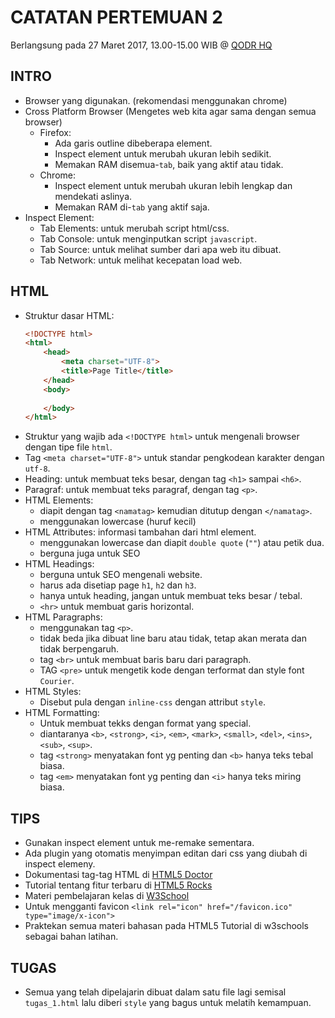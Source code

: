 # CATATAN PERTEMUAN 2
Berlangsung pada 27 Maret 2017, 13.00-15.00 WIB @ [QODR HQ](https://goo.gl/maps/MBNM8tfTmd82)

## INTRO
- Browser yang digunakan. (rekomendasi menggunakan chrome)
- Cross Platform Browser (Mengetes web kita agar sama dengan semua browser)
  - Firefox: 
    - Ada garis outline dibeberapa element.
    - Inspect element untuk merubah ukuran lebih sedikit.
    - Memakan RAM disemua-`tab`, baik yang aktif atau tidak.
  - Chrome: 
    - Inspect element untuk merubah ukuran lebih lengkap dan mendekati aslinya.
    - Memakan RAM di-`tab` yang aktif saja.
- Inspect Element:
   - Tab Elements: untuk merubah script html/css.
   - Tab Console: untuk menginputkan script `javascript`.
   - Tab Source: untuk melihat sumber dari apa web itu dibuat.
   - Tab Network: untuk melihat kecepatan load web.

## HTML
- Struktur dasar HTML:
  ```html
  <!DOCTYPE html>
  <html>
      <head>
          <meta charset="UTF-8">
          <title>Page Title</title>
      </head>
      <body>
      
      </body>
  </html>  
- Struktur yang wajib ada `<!DOCTYPE html>` untuk mengenali browser dengan tipe file `html`.
- Tag `<meta charset="UTF-8">` untuk standar pengkodean karakter dengan `utf-8`. 
- Heading: untuk membuat teks besar, dengan tag `<h1>` sampai `<h6>`.
- Paragraf: untuk membuat teks paragraf, dengan tag `<p>`.
- HTML Elements: 
  - diapit dengan tag `<namatag>` kemudian ditutup dengan `</namatag>`.
  - menggunakan lowercase (huruf kecil)
- HTML Attributes: informasi tambahan dari html element.
  - menggunakan lowercase dan diapit `double quote` (`""`) atau petik dua.
  - berguna juga untuk SEO
- HTML Headings:
  - berguna untuk SEO mengenali website.
  - harus ada disetiap page `h1`, `h2` dan `h3`.
  - hanya untuk heading, jangan untuk membuat teks besar / tebal.
  - `<hr>` untuk membuat garis horizontal.
- HTML Paragraphs:
  - menggunakan tag `<p>`.
  - tidak beda jika dibuat line baru atau tidak, tetap akan merata dan tidak berpengaruh.
  - tag `<br>` untuk membuat baris baru dari paragraph.
  - TAG `<pre>` untuk mengetik kode dengan terformat dan style font `Courier`.
- HTML Styles:
  - Disebut pula dengan `inline-css` dengan attribut `style`.
- HTML Formatting:
  - Untuk membuat tekks dengan format yang special.
  - diantaranya `<b>`, `<strong>`, `<i>`, `<em>`, `<mark>`, `<small>`, `<del>`, `<ins>`, `<sub>`, `<sup>`.
  - tag `<strong>` menyatakan font yg penting dan `<b>` hanya teks tebal biasa.
  - tag `<em>` menyatakan font yg penting dan `<i>` hanya teks miring biasa.

## TIPS
- Gunakan inspect element untuk me-remake sementara.
- Ada plugin yang otomatis menyimpan editan dari css yang diubah di inspect elemeny.
- Dokumentasi tag-tag HTML di [HTML5 Doctor](http://html5doctor.com)
- Tutorial tentang fitur terbaru di [HTML5 Rocks](https://www.html5rocks.com)
- Materi pembelajaran kelas di [W3School](https://www.w3schools.com/)
- Untuk mengganti favicon `<link rel="icon" href="/favicon.ico" type="image/x-icon">`
- Praktekan semua materi bahasan pada HTML5 Tutorial di w3schools sebagai bahan latihan.

## TUGAS
- Semua yang telah dipelajarin dibuat dalam satu file lagi semisal `tugas_1.html` lalu diberi `style` yang bagus untuk melatih kemampuan.